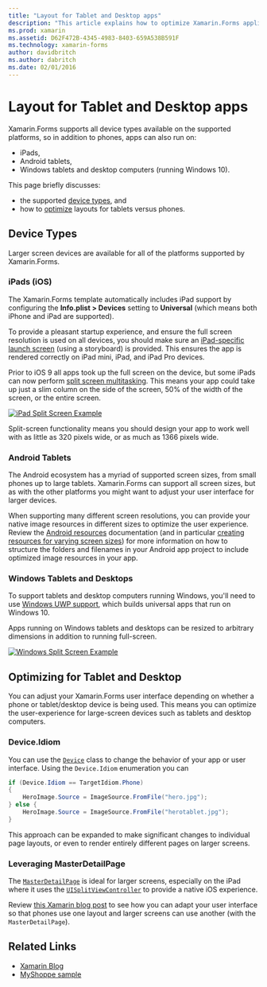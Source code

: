 ```yaml
---
title: "Layout for Tablet and Desktop apps"
description: "This article explains how to optimize Xamarin.Forms application layouts for tablets, as opposed to phones."
ms.prod: xamarin
ms.assetid: D62F472B-4345-4983-8403-659A538B591F
ms.technology: xamarin-forms
author: davidbritch
ms.author: dabritch
ms.date: 02/01/2016
---
```


# Layout for Tablet and Desktop apps

Xamarin.Forms supports all device types available on the supported platforms,
so in addition to phones, apps can also run on:

- iPads,
- Android tablets,
- Windows tablets and desktop computers (running Windows 10).

This page briefly discusses:

- the supported [device types](#Device_Types), and
- how to [optimize](#optimize) layouts for tablets versus phones.

<a name="Device_Types" />

## Device Types

Larger screen devices are available for all of the platforms
supported by Xamarin.Forms.

### iPads (iOS)

The Xamarin.Forms template automatically includes iPad support by configuring
the **Info.plist > Devices** setting to **Universal** (which means both iPhone
and iPad are supported).

To provide a pleasant startup experience, and ensure the full screen resolution
is used on all devices, you should make sure an
[iPad-specific launch screen](~/ios/app-fundamentals/images-icons/launch-screens.md)
(using a storyboard) is provided. This ensures the app is rendered correctly
on iPad mini, iPad, and iPad Pro devices.

Prior to iOS 9 all apps took up the full screen on the device, but some
iPads can now perform [split screen multitasking](~/ios/platform/multitasking.md).
This means your app could take up just a slim column on the side of the screen,
50% of the width of the screen, or the entire screen.

[![](tablet-images/ipad-sml.png "iPad Split Screen Example")](tablet-images/ipad.png#lightbox "iPad Split Screen Example")

Split-screen functionality means you should design your app to work well
with as little as 320 pixels wide, or as much as 1366 pixels wide.

### Android Tablets

The Android ecosystem has a myriad of supported screen sizes, from small phones
up to large tablets. Xamarin.Forms can support all screen sizes, but as with
the other platforms you might want to adjust your user interface for
larger devices.

When supporting many different screen resolutions, you can provide your
native image resources in different sizes to optimize the user experience.
Review the [Android resources](~/android/app-fundamentals/resources-in-android/index.md)
documentation (and in particular
[creating resources for varying screen sizes](~/android/app-fundamentals/resources-in-android/resources-for-varying-screens.md))
for more information on how to structure the folders and filenames in your
Android app project to include optimized image resources in your app.

### Windows Tablets and Desktops

To support tablets and desktop computers running Windows, you'll need to use [Windows UWP support](~/xamarin-forms/platform/windows/installation/index.md), which builds universal apps that run on Windows 10.

Apps running on Windows tablets and desktops can be resized to arbitrary
dimensions in addition to running full-screen.

[![](tablet-images/splitscreen-sml.png "Windows Split Screen Example")](tablet-images/splitscreen.png#lightbox "Windows Split Screen Example")


<a name="optimize" />

## Optimizing for Tablet and Desktop

You can adjust your Xamarin.Forms user interface depending on whether
a phone or tablet/desktop device is being used. This means you can optimize
the user-experience for large-screen devices such as tablets and desktop
computers.


### Device.Idiom

You can use the [`Device`](~/xamarin-forms/platform/device.md)
class to change the behavior of your app or user interface. Using the `Device.Idiom`
enumeration you can

```csharp
if (Device.Idiom == TargetIdiom.Phone)
{
    HeroImage.Source = ImageSource.FromFile("hero.jpg");
} else {
    HeroImage.Source = ImageSource.FromFile("herotablet.jpg");
}
```

This approach can be expanded to make significant changes to individual
page layouts, or even to render entirely different pages on larger screens.

### Leveraging MasterDetailPage

The [`MasterDetailPage`](xref:Xamarin.Forms.MasterDetailPage)
is ideal for larger screens, especially on the iPad
where it uses the [`UISplitViewController`](xref:UIKit.UISplitViewController)
to provide a native iOS experience.

Review [this Xamarin blog post](https://blog.xamarin.com/bringing-xamarin-forms-apps-to-tablets/)
to see how you can adapt your user interface so that phones use one
layout and larger screens can use another (with the `MasterDetailPage`).



## Related Links

- [Xamarin Blog](https://blog.xamarin.com/bringing-xamarin-forms-apps-to-tablets/)
- [MyShoppe sample](https://github.com/jamesmontemagno/myshoppe)
